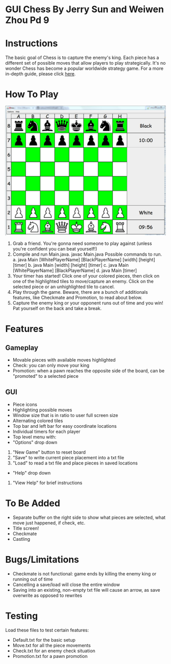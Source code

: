 # **GUI Chess** By Jerry Sun and Weiwen Zhou Pd 9 #

# Instructions

The basic goal of Chess is to capture the enemy's king. Each piece has a different set of possible
moves that allow players to play strategically. It's no wonder Chess has become a popular worldwide
strategy game. For a more in-depth guide, please click [here](http://www.chesscorner.com/tutorial/learn.htm).

# How To Play

![GUI](Icons/GUI.png "GUI")

1. Grab a friend. You're gonna need someone to play against (unless you're confident you can beat yourself!)
2. Compile and run Main.java. javac Main.java 
    Possible commands to run. 
    a. java Main [WhitePlayerName] [BlackPlayerName] [width] [height] [timer]
    b. java Main [width] [height] [timer]
    c. java Main [WhitePlayerName] [BlackPlayerName] 
    d. java Main [timer]
3. Your timer has started! Click one of your colored pieces, then click on one of the highlighted tiles to move/capture an enemy.
Click on the selected piece or an unhighlighted tile to cancel.
4. Play through the game. Beware, there are a bunch of additionals features, like Checkmate and Promotion, to read about below.
5. Capture the enemy king or your opponent runs out of time and you win! Pat yourself on the back and take a break. 

# Features

## Gameplay ##
- Movable pieces with available moves highlighted
- Check: you can only move your king
- Promotion: when a pawn reaches the opposite side of the board, can be "promoted" to a selected piece

## GUI ##
- Piece icons
- Highlighting possible moves
- Window size that is in ratio to user full screen size
- Alternating colored tiles
- Top bar and left bar for easy coordinate locations
- Individual timers for each player
- Top level menu with:
- "Options" drop down
1. "New Game" button to reset board
2. "Save" to write current piece placement into a txt file
1. "Load" to read a txt file and place pieces in saved locations
- "Help" drop down
1. "View Help" for brief instructions

# To Be Added
- Separate buffer on the right side to show what pieces are selected, what move just happened, if check, etc.
- Title screen!
- Checkmate
- Castling

# Bugs/Limitations
- Checkmate is not functional: game ends by killing the enemy king or running out of time
- Cancelling a save/load will close the entire window
- Saving into an existing, non-empty txt file will cause an arrow, as save overwrite as opposed to rewrites

# **Testing**
Load these files to test certain features:
- Default.txt for the basic setup
- Move.txt for all the piece movements
- Check.txt for an enemy check situation
- Promotion.txt for a pawn promotion

